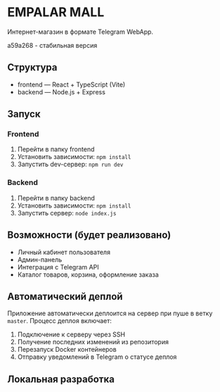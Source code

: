 # EMPALAR MALL

Интернет-магазин в формате Telegram WebApp.

a59a268 - стабильная версия

## Структура
- frontend — React + TypeScript (Vite)
- backend — Node.js + Express

## Запуск

### Frontend
1. Перейти в папку frontend
2. Установить зависимости: `npm install`
3. Запустить dev-сервер: `npm run dev`

### Backend
1. Перейти в папку backend
2. Установить зависимости: `npm install`
3. Запустить сервер: `node index.js`

## Возможности (будет реализовано)
- Личный кабинет пользователя
- Админ-панель
- Интеграция с Telegram API
- Каталог товаров, корзина, оформление заказа

## Автоматический деплой

Приложение автоматически деплоится на сервер при пуше в ветку `master`. Процесс деплоя включает:
1. Подключение к серверу через SSH
2. Получение последних изменений из репозитория
3. Перезапуск Docker контейнеров
4. Отправку уведомлений в Telegram о статусе деплоя

## Локальная разработка
